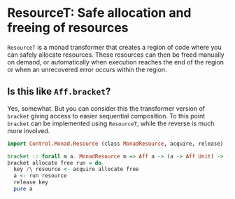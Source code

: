 # ResourceT: Safe allocation and freeing of resources

`ResourceT` is a monad transformer that creates a region of code where you can safely allocate resources. These resources can then be freed manually on demand, or automatically when execution reaches the end of the region or when an unrecovered error occurs within the region.

## Is this like `Aff.bracket`?

Yes, somewhat. But you can consider this the transformer version of `bracket` giving access to easier sequential composition. To this point `bracket` can be implemented using `ResourceT`, while the reverse is much more involved.

```purescript
import Control.Monad.Resource (class MonadResource, acquire, release)

bracket :: forall m a. MonadResource m => Aff a -> (a -> Aff Unit) -> (a -> m b) -> m b
bracket allocate free run = do
  key /\ resource <- acquire allocate free
  a <- run resource
  release key
  pure a
```
